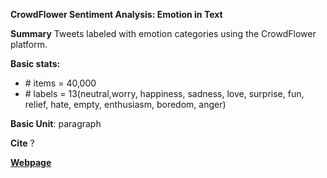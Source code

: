 **CrowdFlower Sentiment Analysis: Emotion in Text**

**Summary**
Tweets labeled with emotion categories using the CrowdFlower platform.

**Basic stats:**
+ \# items = 40,000
+ \# labels = 13(neutral,worry, happiness, sadness, love, surprise, fun, relief, hate, empty, enthusiasm, boredom, anger)


**Basic Unit**: paragraph

**Cite**
?

[**Webpage**](https://www.crowdflower.com/data/sentiment-analysis-emotion-text/)



